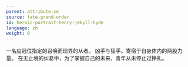 ```yaml
---
parent: attribute.ce
source: fate-grand-order
id: heroic-portrait-henry-jekyll-hyde
language: zh
weight: 0
---
```


一名应冠位指定的召唤而现界的从者。
凶手与狂手。寄宿于自身体内的两股力量。
在无止境的纠葛中，为了掌握自己的未来，青年从未停止过挣扎。
